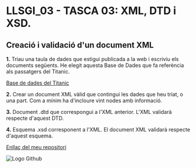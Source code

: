  # LLSGI_03 - TASCA 03: XML, DTD i XSD.
## Creació i validació d'un document XML


**1.** Triau una taula de dades que estigui publicada a la web i escriviu els documents següents. He elegit aquesta Base de Dades que fa referència als passatgers del Titanic.

[Base de dades del Titanic](biostat.mc.vanderbilt.edu/wiki/pub/Main/DataSets/titanic3.xls)

**2.** Crear un document XML vàlid que contingui les dades que heu triat, o una part. Com a mínim ha d'incloure vint nodes amb informació.

**3.** Document .dtd que correspongui a l'XML anterior. L'XML validarà respecte d'aquest DTD.

**4.** Esquema .xsd corresponent a l'XML. El document XML validarà respecte d'aquest esquema.

[Enllaç del meu repositori](https://github.com/XiscoCantallops/LLSGI_03)

![Logo Github](/GitHub-Mark-64px.png)
